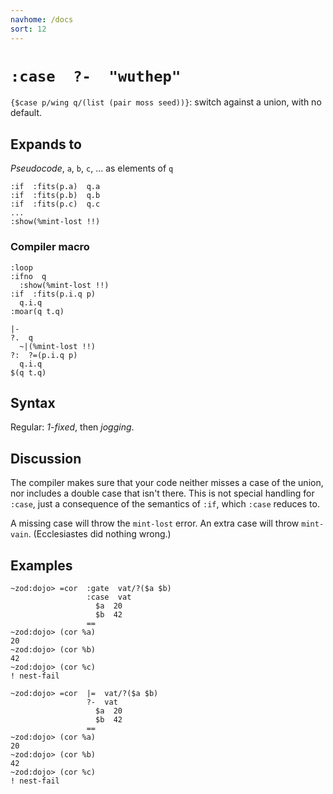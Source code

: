```yaml
---
navhome: /docs
sort: 12
---
```


# `:case  ?-  "wuthep"` 

`{$case p/wing q/(list (pair moss seed))}`: switch against a 
union, with no default.

## Expands to

*Pseudocode*, `a`, `b`, `c`, ... as elements of `q`

```
:if  :fits(p.a)  q.a
:if  :fits(p.b)  q.b
:if  :fits(p.c)  q.c
...
:show(%mint-lost !!)
```

### Compiler macro

```
:loop
:ifno  q
  :show(%mint-lost !!)
:if  :fits(p.i.q p)
  q.i.q
:moar(q t.q)
```

```
|-
?.  q
  ~|(%mint-lost !!)
?:  ?=(p.i.q p)
  q.i.q
$(q t.q)
```

## Syntax

Regular: *1-fixed*, then *jogging*.

## Discussion

The compiler makes sure that your code neither misses a case of
the union, nor includes a double case that isn't there.  This is
not special handling for `:case`, just a consequence of the
semantics of `:if`, which `:case` reduces to.

A missing case will throw the `mint-lost` error.  An extra case
will throw `mint-vain`.  (Ecclesiastes did nothing wrong.)

## Examples

```
~zod:dojo> =cor  :gate  vat/?($a $b)
                 :case  vat
                   $a  20
                   $b  42
                 ==
~zod:dojo> (cor %a)
20
~zod:dojo> (cor %b)
42
~zod:dojo> (cor %c)
! nest-fail
```

```
~zod:dojo> =cor  |=  vat/?($a $b)
                 ?-  vat
                   $a  20
                   $b  42
                 ==
~zod:dojo> (cor %a)
20
~zod:dojo> (cor %b)
42
~zod:dojo> (cor %c)
! nest-fail
```


